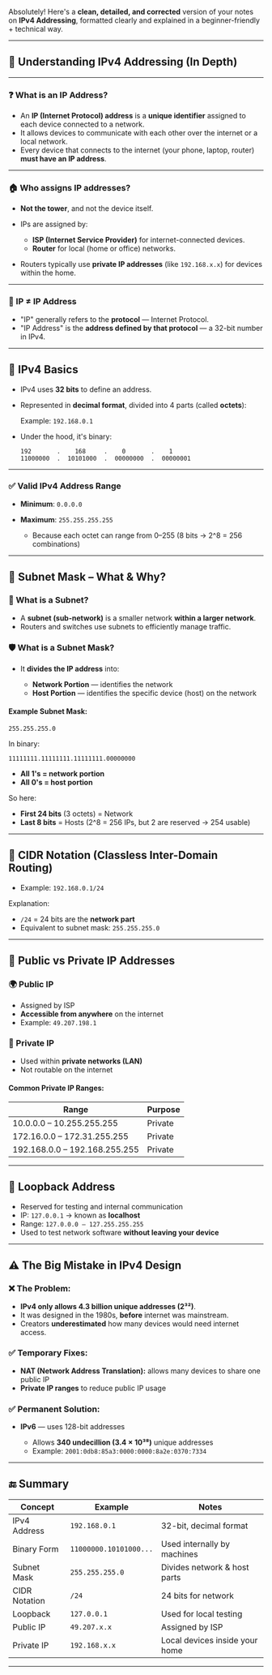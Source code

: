 
Absolutely! Here's a **clean, detailed, and corrected** version of your notes on **IPv4 Addressing**, formatted clearly and explained in a beginner-friendly + technical way.

---

## 🧠 Understanding IPv4 Addressing (In Depth)

---

### ❓ What is an IP Address?

* An **IP (Internet Protocol) address** is a **unique identifier** assigned to each device connected to a network.
* It allows devices to communicate with each other over the internet or a local network.
* Every device that connects to the internet (your phone, laptop, router) **must have an IP address**.

---

### 🏠 Who assigns IP addresses?

* **Not the tower**, and not the device itself.
* IPs are assigned by:

  * **ISP (Internet Service Provider)** for internet-connected devices.
  * **Router** for local (home or office) networks.
* Routers typically use **private IP addresses** (like `192.168.x.x`) for devices within the home.

---

### 🧮 IP ≠ IP Address

* "IP" generally refers to the **protocol** — Internet Protocol.
* "IP Address" is the **address defined by that protocol** — a 32-bit number in IPv4.

---

## 🔢 IPv4 Basics

* IPv4 uses **32 bits** to define an address.

* Represented in **decimal format**, divided into 4 parts (called **octets**):

  Example: `192.168.0.1`

* Under the hood, it's binary:

  ```
  192       .    168     .    0       .    1
  11000000  .  10101000  .  00000000  .  00000001
  ```

---

### ✅ Valid IPv4 Address Range

* **Minimum**: `0.0.0.0`
* **Maximum**: `255.255.255.255`

  * Because each octet can range from 0–255 (8 bits → 2^8 = 256 combinations)

---

## 🧱 Subnet Mask – What & Why?

### 🔧 What is a Subnet?

* A **subnet (sub-network)** is a smaller network **within a larger network**.
* Routers and switches use subnets to efficiently manage traffic.

### 🛡 What is a Subnet Mask?

* It **divides the IP address** into:

  * **Network Portion** — identifies the network
  * **Host Portion** — identifies the specific device (host) on the network

#### Example Subnet Mask:

```
255.255.255.0
```

In binary:

```
11111111.11111111.11111111.00000000
```

* **All 1's = network portion**
* **All 0's = host portion**

So here:

* **First 24 bits** (3 octets) = Network
* **Last 8 bits** = Hosts (2^8 = 256 IPs, but 2 are reserved → 254 usable)

---

## 🧾 CIDR Notation (Classless Inter-Domain Routing)

* Example: `192.168.0.1/24`

Explanation:

* `/24` = 24 bits are the **network part**
* Equivalent to subnet mask: `255.255.255.0`

---

## 🔐 Public vs Private IP Addresses

### 🌍 Public IP

* Assigned by ISP
* **Accessible from anywhere** on the internet
* Example: `49.207.198.1`

### 🏡 Private IP

* Used within **private networks (LAN)**
* Not routable on the internet

#### Common Private IP Ranges:

| Range                         | Purpose |
| ----------------------------- | ------- |
| 10.0.0.0 – 10.255.255.255     | Private |
| 172.16.0.0 – 172.31.255.255   | Private |
| 192.168.0.0 – 192.168.255.255 | Private |

---

## 🔁 Loopback Address

* Reserved for testing and internal communication
* IP: `127.0.0.1` → known as **localhost**
* Range: `127.0.0.0 – 127.255.255.255`
* Used to test network software **without leaving your device**

---

## ⚠️ The Big Mistake in IPv4 Design

### ❌ The Problem:

* **IPv4 only allows 4.3 billion unique addresses (2³²)**.
* It was designed in the 1980s, **before** internet was mainstream.
* Creators **underestimated** how many devices would need internet access.

### ✅ Temporary Fixes:

* **NAT (Network Address Translation):** allows many devices to share one public IP
* **Private IP ranges** to reduce public IP usage

### ✅ Permanent Solution:

* **IPv6** — uses 128-bit addresses

  * Allows **340 undecillion (3.4 × 10³⁸)** unique addresses
  * Example: `2001:0db8:85a3:0000:0000:8a2e:0370:7334`

---

## 🔚 Summary

| Concept       | Example                | Notes                          |
| ------------- | ---------------------- | ------------------------------ |
| IPv4 Address  | `192.168.0.1`          | 32-bit, decimal format         |
| Binary Form   | `11000000.10101000...` | Used internally by machines    |
| Subnet Mask   | `255.255.255.0`        | Divides network & host parts   |
| CIDR Notation | `/24`                  | 24 bits for network            |
| Loopback      | `127.0.0.1`            | Used for local testing         |
| Public IP     | `49.207.x.x`           | Assigned by ISP                |
| Private IP    | `192.168.x.x`          | Local devices inside your home |

---


